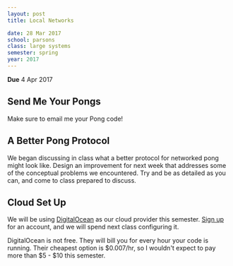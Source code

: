 ```yaml
---
layout: post
title: Local Networks

date: 28 Mar 2017
school: parsons
class: large systems
semester: spring
year: 2017
---
```


**Due** 4 Apr 2017

## Send Me Your Pongs
Make sure to email me your Pong code!

## A Better Pong Protocol
We began discussing in class what a better protocol for networked pong might look like. Design an improvement for next week that addresses some of the conceptual problems we encountered. Try and be as detailed as you can, and come to class prepared to discuss.

## Cloud Set Up

We will be using [DigitalOcean](https://www.digitalocean.com) as our cloud provider this semester. [Sign up](https://cloud.digitalocean.com/registrations/new) for an account, and we will spend next class configuring it.

DigitalOcean is not free. They will bill you for every hour your code is running. Their cheapest option is $0.007/hr, so I wouldn't expect to pay more than $5 - $10 this semester.
